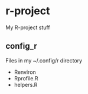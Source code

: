 r-project
=========

My R-project stuff

## config_r

Files in my ~/.config/r directory

* Renviron
* Rprofile.R
* helpers.R

